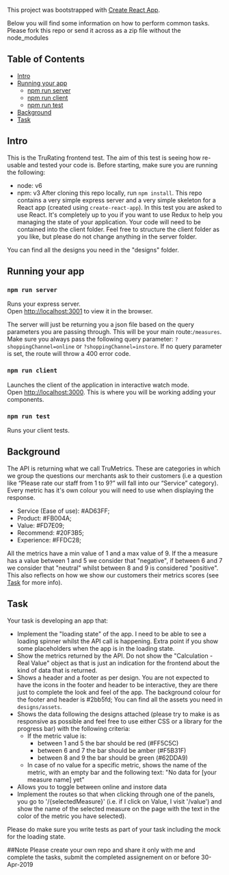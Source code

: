 This project was bootstrapped with [Create React App](https://github.com/facebookincubator/create-react-app).

Below you will find some information on how to perform common tasks.<br>
Please fork this repo or send it across as a zip file without the node_modules

## Table of Contents

- [Intro](#intro)
- [Running your app](#running-your-app)
    - [npm run server](#npm-run-server)
    - [npm run client](#npm-run-client)
    - [npm run test](#npm-run-test)
- [Background](#background)
- [Task](#task)

## Intro

This is the TruRating frontend test. The aim of this test is seeing how re-usable and tested your code is.
Before starting, make sure you are running the following:
- node: v6
- npm: v3
After cloning this repo locally, run `npm install`. This repo contains a very simple express server and a very simple skeleton for a React app (created using `create-react-app`). In this test you are asked to use React. It's completely up to you if you want to use Redux to help you managing the state of your application.
Your code will need to be contained into the client folder. Feel free to structure the client folder as you like, but please do not change anything in the server folder.

You can find all the designs you need in the "designs" folder.

## Running your app

### `npm run server`

Runs your express server.<br>
Open [http://localhost:3001](http://localhost:3001) to view it in the browser.

The server will just be returning you a json file based on the query parameters you are passing through. This will be your main route:`/measures`. Make sure you always pass the following query parameter: `?shoppingChannel=online` or `?shoppingChannel=instore`. If no query parameter is set, the route will throw a 400 error code.


### `npm run client`

Launches the client of the application in interactive watch mode.<br> Open [http://localhost:3000](http://localhost:3000). This is where you will be working adding your components.

### `npm run test`

Runs your client tests.


## Background
The API is returning what we call TruMetrics. These are categories in which we group the questions our merchants ask to their customers (i.e a question like “Please rate our staff from 1 to 9?” will fall into our “Service” category). Every metric has it's own colour you will need to use when displaying the response.
- Service (Ease of use): #AD63FF;
- Product: #FB004A;
- Value: #FD7E09;
- Recommend: #20F3B5;
- Experience: #FFDC28;

All the metrics have a min value of 1 and a max value of 9. If the a measure has a value between 1 and 5 we consider that "negative", if between 6 and 7 we consider that "neutral" whilst between 8 and 9 is considered "positive". This also reflects on how we show our customers their metrics scores (see [Task](#task) for more info).

## Task

Your task is developing an app that:
- Implement the "loading state" of the app. I need to be able to see a loading spinner whilst the API call is happening. Extra point if you show some placeholders when the app is in the loading state.
- Show the metrics returned by the API. Do not show the "Calculation - Real Value" object as that is just an indication for the frontend about the kind of data that is returned.
- Shows a header and a footer as per design. You are not expected to have the icons in the footer and header to be interactive, they are there just to complete the look and feel of the app. The background colour for the footer and header is #2bb5fd; You can find all the assets you need in ```designs/assets```.
- Shows the data following the designs attached (please try to make is as responsive as possible and feel free to use either CSS or a library for the progress bar) with the following criteria:
    - If the metric value is:
        - between 1 and 5 the bar should be red (#FF5C5C)
        - between 6 and 7 the bar should be amber (#F5B31F)
        - between 8 and 9 the bar should be green (#62DDA9)
    - In case of no value for a specific metric, shows the name of the metric, with an empty bar and the following text: "No data for [your measure name] yet"
- Allows you to toggle between online and instore data
- Implement the routes so that when clicking through one of the panels, you go to '/{selectedMeasure}' (i.e. if I click on Value, I visit '/value') and show the name of the selected measure on the page with the text in the color of the metric you have selected).

Please do make sure you write tests as part of your task including the mock for the loading state.

##Note
Please create your own repo and share it only with me and complete the tasks, submit the completed assignement on or before 30-Apr-2019


